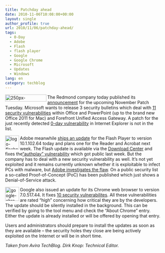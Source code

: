 ```yaml
---
title: Patchday ahead
date: 2010-11-06T10:08:00+00:00
layout: single
author_profile: true
url: 2010/11/06/patchday-ahead/
tags:
  - 0-Day
  - Adobe
  - Flash
  - flash player
  - Google
  - Google Chrome
  - Microsoft
  - Updates
  - Windows
lang: en
category: techblog
---
```

[<img title="250px-Microsoft_wordmark.svg" border="0" alt="250px-Microsoft_wordmark.svg" align="left" src="http://lh6.ggpht.com/_vaUVXcmC3OI/TNUh4Jes04I/AAAAAAAADC4/EX8cv2mY1EY/250px-Microsoft_wordmark.svg_thumb%5B2%5D.png?imgmax=800" width="134" height="23" />](http://lh4.ggpht.com/_vaUVXcmC3OI/TNUh1gPwhVI/AAAAAAAADC0/AtLbbOUzNsw/s1600-h/250px-Microsoft_wordmark.svg%5B4%5D.png)The Redmond company today published its [announcement](https://www.microsoft.com/technet/security/bulletin/ms10-nov.mspx) for the upcoming November Patch Tuesday. Microsoft wants to release 3 security bulletins which deal with [11 security vulnerabilities](http://blogs.technet.com/b/msrc/archive/2010/11/04/advance-notification-service-for-november-2010-bulletins.aspx) within Office and PowerPoint (up to the brand new Office 2011 for Mac) and Forefront Unified Access Gateway. A patch for the just recently detected <a href="http://boelectronic.blogspot.com/2010/11/workaround-for-vulnerability-affecting.html" target="_blank">0-day vulnerability</a> in Internet Explorer is not in the list.

[<img title="logo-flashplayer" border="0" alt="logo-flashplayer" align="left" src="http://lh5.ggpht.com/_vaUVXcmC3OI/TNUh79gwZpI/AAAAAAAADDA/R7mmLcIQmNI/logo-flashplayer_thumb%5B1%5D.jpg?imgmax=800" width="45" height="45" />](http://lh5.ggpht.com/_vaUVXcmC3OI/TNUh59-onrI/AAAAAAAADC8/sVyGeA58BIk/s1600-h/logo-flashplayer%5B3%5D.jpg)Adobe meanwhile [ships an update](http://www.adobe.com/support/security/bulletins/apsb10-26.html) for the Flash Player to version 10.1.102.64 today and plans one for the Reader and Acrobat next week. The Flash update is available via the [Download Center](http://get.adobe.com/flashplayer/) and fixes the<a href="http://boelectronic.blogspot.com/2010/11/new-vulnerability-in-adobe-flash-and.html" target="_blank">“authplay” vulnerability</a> which got public last week. But the company has to deal with a new security vulnerability as well. It’s not yet exploited and it remains currently unknown whether it is exploitable to infect PCs with malware, but [Adobe investigates the flaw](http://blogs.adobe.com/psirt/2010/11/potential-issue-in-adobe-reader.html). On a public security list a so-called Proof-of-Concept (PoC) has been published which just shows a Denial-of-Service attack.

[<img title="google-chrome-logo" border="0" alt="google-chrome-logo" align="left" src="http://lh5.ggpht.com/_vaUVXcmC3OI/TNUiB_X0gAI/AAAAAAAADDI/i-lgogTMi30/google-chrome-logo_thumb%5B109%5D.png?imgmax=800" width="45" height="45" />](http://lh4.ggpht.com/_vaUVXcmC3OI/TNUh_7LvCpI/AAAAAAAADDE/4rcAaa3Poxc/s1600-h/google-chrome-logo%5B111%5D.png)Google also issued an update for its Chrome web browser to version 7.0.517.44. It fixes [10 security vulnerabilites](http://googlechromereleases.blogspot.com/2010/11/stable-channel-update.html). All these vulnerabilities are rated “high” concerning how critical they are by the developers. The update should be silently installed in the background. This can be verified by going to the tool menu and check the “About Chrome” entry. Either the update is already installed or will be offered by opening that entry.

Users and administrators should prepare to install the updates as soon as they are available – the security holes they close are being actively exploited on the Internet or will be in short time.

_Taken from Avira TechBlog. Dirk Knop: Technical Editor._